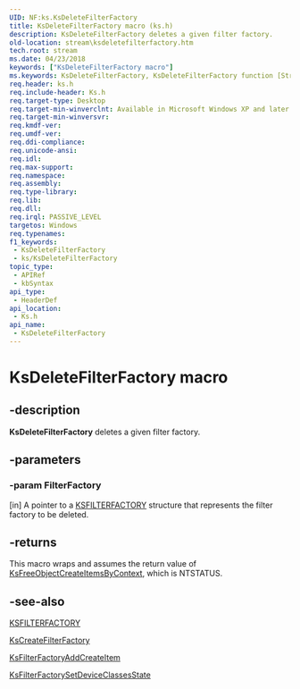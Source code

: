 ```yaml
---
UID: NF:ks.KsDeleteFilterFactory
title: KsDeleteFilterFactory macro (ks.h)
description: KsDeleteFilterFactory deletes a given filter factory.
old-location: stream\ksdeletefilterfactory.htm
tech.root: stream
ms.date: 04/23/2018
keywords: ["KsDeleteFilterFactory macro"]
ms.keywords: KsDeleteFilterFactory, KsDeleteFilterFactory function [Streaming Media Devices], avfunc_60aeaa09-5563-47ea-a117-4b65a468b058.xml, ks/KsDeleteFilterFactory, stream.ksdeletefilterfactory
req.header: ks.h
req.include-header: Ks.h
req.target-type: Desktop
req.target-min-winverclnt: Available in Microsoft Windows XP and later operating systems and DirectX 8.0 and later DirectX versions.
req.target-min-winversvr: 
req.kmdf-ver: 
req.umdf-ver: 
req.ddi-compliance: 
req.unicode-ansi: 
req.idl: 
req.max-support: 
req.namespace: 
req.assembly: 
req.type-library: 
req.lib: 
req.dll: 
req.irql: PASSIVE_LEVEL
targetos: Windows
req.typenames: 
f1_keywords:
 - KsDeleteFilterFactory
 - ks/KsDeleteFilterFactory
topic_type:
 - APIRef
 - kbSyntax
api_type:
 - HeaderDef
api_location:
 - Ks.h
api_name:
 - KsDeleteFilterFactory
---
```


# KsDeleteFilterFactory macro


## -description

**KsDeleteFilterFactory** deletes a given filter factory.

## -parameters

### -param FilterFactory 

[in]
A pointer to a [KSFILTERFACTORY](./ns-ks-_ksfilterfactory.md) structure that represents the filter factory to be deleted.

## -returns

This macro wraps and assumes the return value of [KsFreeObjectCreateItemsByContext](./nf-ks-ksfreeobjectcreateitemsbycontext.md), which is NTSTATUS.

## -see-also

[KSFILTERFACTORY](./ns-ks-_ksfilterfactory.md)

[KsCreateFilterFactory](./nf-ks-kscreatefilterfactory.md)

[KsFilterFactoryAddCreateItem](./nf-ks-ksfilterfactoryaddcreateitem.md)

[KsFilterFactorySetDeviceClassesState](./nf-ks-ksfilterfactorysetdeviceclassesstate.md)
